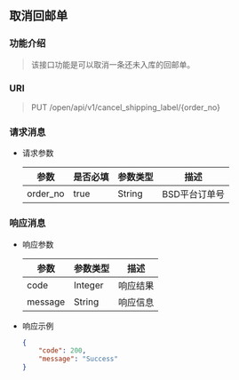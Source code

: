 ## 取消回邮单

### 功能介绍
> 该接口功能是可以取消一条还未入库的回邮单。  
 
### URI
> PUT /open/api/v1/cancel_shipping_label/{order_no}

### 请求消息
- 请求参数  
  
  | 参数 | 是否必填 | 参数类型 | 描述 |
  |---|---|---|---|
  | order_no | true | String | BSD平台订单号 |


### 响应消息
- 响应参数
  
  | 参数 | 参数类型 | 描述 |
  |---|---|---|
  | code | Integer | 响应结果 |
  | message | String | 响应信息 |
  
- 响应示例
  ```json
  {
      "code": 200,
      "message": "Success"
  }
  ```
